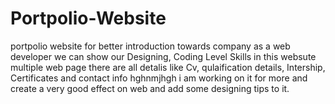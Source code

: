 # Portpolio-Website

portpolio website for better introduction towards company as a web developer we can show our Designing, Coding Level Skills in this websute multiple web page there are all detalis like Cv, qulaification details, Intership, Certificates and contact info hghnmjhgh
i am working on it for more and create  a very good effect on web and add some designing tips to it.
